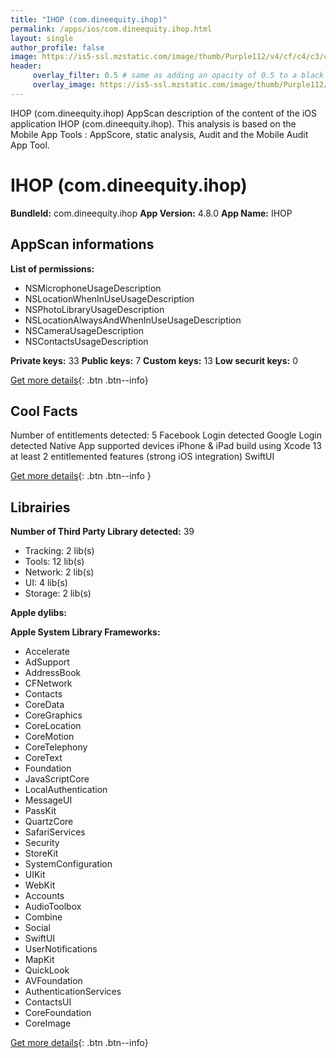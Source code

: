 ```yaml
---
title: "IHOP (com.dineequity.ihop)"
permalink: /apps/ios/com.dineequity.ihop.html
layout: single
author_profile: false
image: https://is5-ssl.mzstatic.com/image/thumb/Purple112/v4/cf/c4/c3/cfc4c33c-e425-018b-60bb-2a57b917ebde/AppIcon-0-1x_U007emarketing-0-10-0-85-220.png/512x512bb.jpg
header: 
     overlay_filter: 0.5 # same as adding an opacity of 0.5 to a black background
     overlay_image: https://is5-ssl.mzstatic.com/image/thumb/Purple112/v4/cf/c4/c3/cfc4c33c-e425-018b-60bb-2a57b917ebde/AppIcon-0-1x_U007emarketing-0-10-0-85-220.png/512x512bb.jpg
---
```

IHOP (com.dineequity.ihop) AppScan description of the content of the iOS application IHOP (com.dineequity.ihop). This analysis is based on the Mobile App Tools : AppScore, static analysis, Audit and the Mobile Audit App Tool.

# IHOP (com.dineequity.ihop)

**BundleId:** com.dineequity.ihop
**App Version:** 4.8.0
**App Name:** IHOP


## AppScan informations 

**List of permissions:** 
- NSMicrophoneUsageDescription
- NSLocationWhenInUseUsageDescription
- NSPhotoLibraryUsageDescription
- NSLocationAlwaysAndWhenInUseUsageDescription
- NSCameraUsageDescription
- NSContactsUsageDescription
  
  
**Private keys:** 33
**Public keys:** 7
**Custom keys:** 13
**Low securit keys:** 0
  
[Get more details](/pricing.html){: .btn .btn--info}

## Cool Facts

Number of entitlements detected: 5
Facebook Login detected
Google Login detected
Native App
supported devices iPhone & iPad
build using Xcode 13
at least 2 entitlemented features (strong iOS integration)
SwiftUI
  
[Get more details](/pricing.html){: .btn .btn--info }

## Librairies 
**Number of Third Party Library detected:** 39
- Tracking: 2 lib(s)
- Tools: 12 lib(s)
- Network: 2 lib(s)
- UI: 4 lib(s)
- Storage: 2 lib(s)


**Apple dylibs:**


**Apple System Library Frameworks:**
- Accelerate
- AdSupport
- AddressBook
- CFNetwork
- Contacts
- CoreData
- CoreGraphics
- CoreLocation
- CoreMotion
- CoreTelephony
- CoreText
- Foundation
- JavaScriptCore
- LocalAuthentication
- MessageUI
- PassKit
- QuartzCore
- SafariServices
- Security
- StoreKit
- SystemConfiguration
- UIKit
- WebKit
- Accounts
- AudioToolbox
- Combine
- Social
- SwiftUI
- UserNotifications
- MapKit
- QuickLook
- AVFoundation
- AuthenticationServices
- ContactsUI
- CoreFoundation
- CoreImage


  
[Get more details](/pricing.html){: .btn .btn--info}


